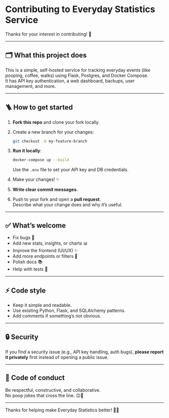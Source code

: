 # Contributing to Everyday Statistics Service

Thanks for your interest in contributing! 🎉

---

## 🗂️ What this project does

This is a simple, self-hosted service for tracking everyday events (like pooping, coffee, walks) using Flask, Postgres, and Docker Compose.  
It has API key authentication, a web dashboard, backups, user management, and more.

---

## 🪜 How to get started

1. **Fork this repo** and clone your fork locally.
2. Create a new branch for your changes:
   ```bash
   git checkout -b my-feature-branch
   ```

3. **Run it locally**:
   ```bash
   docker-compose up --build
   ```
   Use the `.env` file to set your API key and DB credentials.

4. Make your changes! ✨

5. **Write clear commit messages.**

6. Push to your fork and open a **pull request**.  
   Describe what your change does and why it’s useful.

---

## ✅ What’s welcome

- Fix bugs 🐛
- Add new stats, insights, or charts 📊
- Improve the frontend (UI/UX) ✨
- Add more endpoints or filters 🔑
- Polish docs 📚
- Help with tests 🧪

---

## ⚡ Code style

- Keep it simple and readable.
- Use existing Python, Flask, and SQLAlchemy patterns.
- Add comments if something’s not obvious.

---

## 🔒 Security

If you find a security issue (e.g., API key handling, auth bugs), **please report it privately** first instead of opening a public issue.

---

## 💬 Code of conduct

Be respectful, constructive, and collaborative.  
No poop jokes that cross the line. 😉🧻

---

Thanks for helping make Everyday Statistics better! 🚽✨
